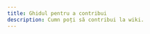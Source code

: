 ```yaml
---
title: Ghidul pentru a contribui
description: Cumn poți să contribui la wiki.
---
```


<!--@include: ./../CONTRIBUTING.md -->
